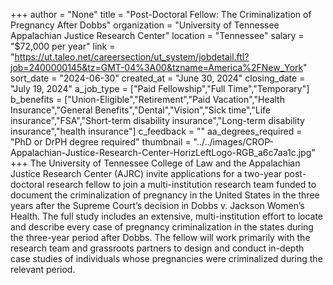 +++
author = "None"
title = "Post-Doctoral Fellow: The Criminalization of Pregnancy After Dobbs"
organization = "University of Tennessee Appalachian Justice Research Center"
location = "Tennessee"
salary = "$72,000 per year"
link = "https://ut.taleo.net/careersection/ut_system/jobdetail.ftl?job=2400000145&tz=GMT-04%3A00&tzname=America%2FNew_York"
sort_date = "2024-06-30"
created_at = "June 30, 2024"
closing_date = "July 19, 2024"
a_job_type = ["Paid Fellowship","Full Time","Temporary"]
b_benefits = ["Union-Eligible","Retirement","Paid Vacation","Health Insurance","General Benefits","Dental","Vision","Sick time","Life insurance","FSA","Short-term disability insurance","Long-term disability insurance","health insurance"]
c_feedback = ""
aa_degrees_required = "PhD or DrPH degree required"
thumbnail = "../../images/CROP-Appalachian-Justice-Research-Center-HorizLeftLogo-RGB_a6c7aa1c.jpg"
+++
The University of Tennessee College of Law and the Appalachian Justice Research Center (AJRC) invite applications for a two-year post-doctoral research fellow to join a multi-institution research team funded to document the criminalization of pregnancy in the United States in the three years after the Supreme Court’s decision in Dobbs v. Jackson Women’s Health. The full study includes an extensive, multi-institution effort to locate and describe every case of pregnancy criminalization in the states during the three-year period after Dobbs. The fellow will work primarily with the research team and grassroots partners to design and conduct in-depth case studies of individuals whose pregnancies were criminalized during the relevant period.  
